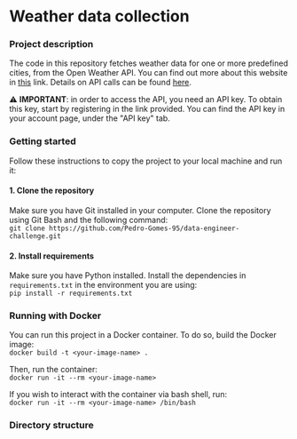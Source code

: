 # Weather data collection

### Project description

The code in this repository fetches weather data for one or more predefined cities, from the Open Weather API. You can find out more about this website in [this](https://openweathermap.org/) link. Details on API calls can be found [here](https://openweathermap.org/current#name).

⚠️ **IMPORTANT**: in order to access the API, you need an API key. To obtain this key, start by registering in the link provided. You can find the API key in your account page, under the "API key" tab.

### Getting started
Follow these instructions to copy the project to your local machine and run it:

#### 1. Clone the repository
Make sure you have Git installed in your computer. Clone the repository using Git Bash and the following command:  
`git clone https://github.com/Pedro-Gomes-95/data-engineer-challenge.git`

#### 2. Install requirements
Make sure you have Python installed. Install the dependencies in `requirements.txt` in the environment you are using:  
`pip install -r requirements.txt`

### Running with Docker
You can run this project in a Docker container. To do so, build the Docker image:  
`docker build -t <your-image-name> .`

Then, run the container:  
`docker run -it --rm <your-image-name>`

If you wish to interact with the container via bash shell, run:  
`docker run -it --rm <your-image-name> /bin/bash`

### Directory structure
